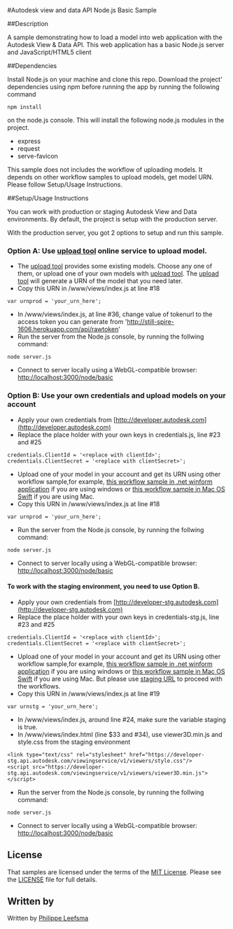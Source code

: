 #Autodesk view and data API Node.js Basic Sample


##Description


A sample demonstrating how to load a model into web application with the Autodesk View & Data API. This web application has a basic Node.js server and JavaScript/HTML5 client

##Dependencies

Install Node.js on your machine and clone this repo. Download the project' dependencies using npm before running the app by running the following command
```
npm install
```
on the node.js console. This will install the following node.js modules in the project.
- express
- request
- serve-favicon

This sample does not includes the workflow of uploading models. It depends on other workflow samples to upload models, get model URN. Please follow Setup/Usage Instructions.

##Setup/Usage Instructions

You can work with production or staging Autodesk View and Data environments. By default, the project is setup with the production server.

With the production server, you got 2 options to setup and run this sample.
 
### Option A: Use [upload tool](http://still-spire-1606.herokuapp.com) online service to upload model. 

*	The [upload tool](http://still-spire-1606.herokuapp.com) provides some existing models. Choose any one of them, or upload one of your own models with [upload tool](http://still-spire-1606.herokuapp.com). The [upload tool](http://still-spire-1606.herokuapp.com) will generate a URN of the model that you need later.
*	Copy this URN in /www/views/index.js at line #18 <br />
  ```
  var urnprod = 'your_urn_here';
  ```
*	In /www/views/index.js, at line #36, change value of tokenurl to the access token you can generate from  'http://still-spire-1606.herokuapp.com/api/rawtoken'
*	Run the server from the Node.js console, by running the follwing command: <br />
  ```
  node server.js
  ```
*	Connect to server locally using a WebGL-compatible browser: [http://localhost:3000/node/basic](http://localhost:3000/node/basic)

### Option B: Use your own credentials and upload models on your account
 
*	Apply your own credentials from [http://developer.autodesk.com](http://developer.autodesk.com)
*	Replace the place holder with your own keys in credentials.js, line #23 and #25 <br />
  ```
  credentials.ClientId = '<replace with clientId>';
  credentials.ClientSecret = '<replace with clientSecret>';
  ```
*	Upload one of your model in your account and get its URN using other workflow sample,for example, [this workflow sample in .net winform application](https://github.com/Developer-Autodesk/workflow-dotnet-winform-view.and.data.api/) if you are using windows or [this workflow sample in Mac OS Swift](https://github.com/Developer-Autodesk/workflow-macos-swift-view.and.data.api) if you are using Mac. 
*	Copy this URN in /www/views/index.js at line #18 <br />
  ```
  var urnprod = 'your_urn_here';
  ```
*	Run the server from the Node.js console, by running the follwing command: <br />
  ```
  node server.js
  ```
*	Connect to server locally using a WebGL-compatible browser: [http://localhost:3000/node/basic](http://localhost:3000/node/basic)

#### To work with the staging environment, you need to use Option B. 
*	Apply your own credentials from [http://developer-stg.autodesk.com](http://developer-stg.autodesk.com)
*	Replace the place holder with your own keys in credentials-stg.js, line #23 and #25 <br />
  ```
  credentials.ClientId = '<replace with clientId>';
  credentials.ClientSecret = '<replace with clientSecret>';
  ```
*	Upload one of your model in your account and get its URN using other workflow sample,for example, [this workflow sample in .net winform application](https://github.com/Developer-Autodesk/workflow-dotnet-winform-view.and.data.api/) if you are using windows or [this workflow sample in Mac OS Swift](https://github.com/Developer-Autodesk/workflow-macos-swift-view.and.data.api) if you are using Mac. But please use [staging URL](https://developer-stg.api.autodesk.com) to proceed with the workflows.
*	Copy this URN in /www/views/index.js at line #19 <br />
  ```
  var urnstg = 'your_urn_here';
  ```
*	In /www/views/index.js, around line #24, make sure the variable staging is true. 
*	In /www/views/index.html (line $33 and #34), use viewer3D.min.js and style.css from the staging environment <br />
  ```
  <link type="text/css" rel="stylesheet" href="https://developer-stg.api.autodesk.com/viewingservice/v1/viewers/style.css"/>
  <script src="https://developer-stg.api.autodesk.com/viewingservice/v1/viewers/viewer3D.min.js"></script>
  ```
*	Run the server from the Node.js console, by running the follwing command: <br />
  ```
  node server.js
  ```
*	Connect to server locally using a WebGL-compatible browser: [http://localhost:3000/node/basic](http://localhost:3000/node/basic)


## License

That samples are licensed under the terms of the [MIT License](http://opensource.org/licenses/MIT). Please see the [LICENSE](LICENSE) file for full details.

## Written by 

Written by [Philippe Leefsma](http://adndevblog.typepad.com/cloud_and_mobile/philippe-leefsma.html)  

